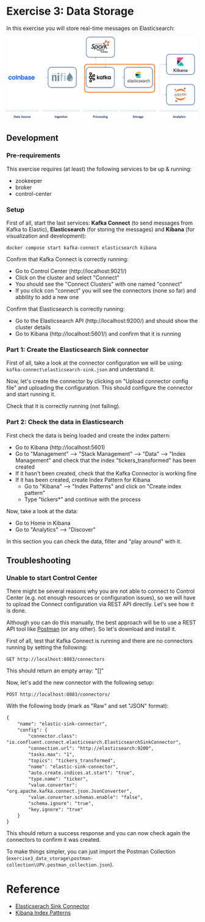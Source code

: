 # Exercise 3: Data Storage

In this exercise you will store real-time messages on Elasticsearch:

![Exercise architecture](../img/architecture_exercise3.png)

## Development

### Pre-requirements

This exercise requires (at least) the following services to be up & running:

* zookeeper
* broker
* control-center

### Setup

First of all, start the last services: **Kafka Connect** (to send messages from Kafka to Elastic), **Elasticsearch** (for storing the messages) and **Kibana** (for visualization and development):

```
docker compose start kafka-connect elasticsearch kibana
```

Confirm that Kafka Connect is correctly running:

* Go to Control Center (http://localhost:9021/)
* Click on the cluster and select "Connect"
* You should see the "Connect Clusters" with one named "connect"
* If you click con "connect" you will see the connectors (none so far) and abbility to add a new one

Confirm that Elasticsearch is correctly running:

* Go to the Elasticsearch API (http://localhost:9200/) and should show the cluster details
* Go to Kibana (http://localhost:5601/) and confirm that it is running

### Part 1: Create the Elasticsearch Sink connector

First of all, take a look at the connector configuration we will be using: `kafka-connect\elasticsearch-sink.json` and understand it.

Now, let's create the connector by clicking on "Upload connector config file" and uploading the configuration. This should configure the connector and start running it.

Check that it is correctly running (not failing).

### Part 2: Check the data in Elasticsearch

First check the data is being loaded and create the index pattern:

* Go to Kibana (http://localhost:5601)
* Go to "Management" --> "Stack Management" --> "Data" --> "Index Management" and check that the index "tickers_transformed" has been created
* If it hasn't been created, check that the Kafka Connector is working fine
* If it has been created, create Index Pattern for Kibana
  * Go to "Kibana" --> "Index Patterns" and click on "Create index pattern"
  * Type "tickers*" and continue with the process

Now, take a look at the data:

* Go to Home in Kibana
* Go to "Analytics" --> "Discover"

In this section you can check the data, filter and "play around" with it.

## Troubleshooting

### Unable to start Control Center

There might be several reasons why you are not able to connect to Control Center (e.g. not enough resources or configuration issues), so we will have to upload the Connect configuration via REST API directly. Let's see how it is done.

Although you can do this manually, the best approach will be to use a REST API tool like [Postman](https://www.postman.com/) (or any other). So let's download and install it.

First of all, test that Kafka Connect is running and there are no connectors running by setting the following:

```
GET http://localhost:8083/connectors
````

This should return an empty array: "[]"

Now, let's add the new connector with the following setup:

```
POST http://localhost:8083/connectors/
```

With the following body (mark as "Raw" and set "JSON" format):

```
{
    "name": "elastic-sink-connector",
    "config": {
        "connector.class": "io.confluent.connect.elasticsearch.ElasticsearchSinkConnector",
        "connection.url": "http://elasticsearch:9200",
        "tasks.max": "1",
        "topics": "tickers_transformed",
        "name": "elastic-sink-connector",
        "auto.create.indices.at.start": "true",
        "type.name": "ticker",
        "value.converter": "org.apache.kafka.connect.json.JsonConverter",
        "value.converter.schemas.enable": "false",
        "schema.ignore": "true",
        "key.ignore": "true"
    }
}
```

This should return a success response and you can now check again the connectors to confirm it was created.

To make things simpler, you can just import the Postman Collection (`exercise3_data_storage\postman-collection\UPV.postman_collection.json`).

# Reference

* [Elasticserach Sink Connector](https://docs.confluent.io/kafka-connect-elasticsearch/current/index.html)
* [Kibana Index Patterns](https://www.elastic.co/guide/en/kibana/current/index-patterns.html)